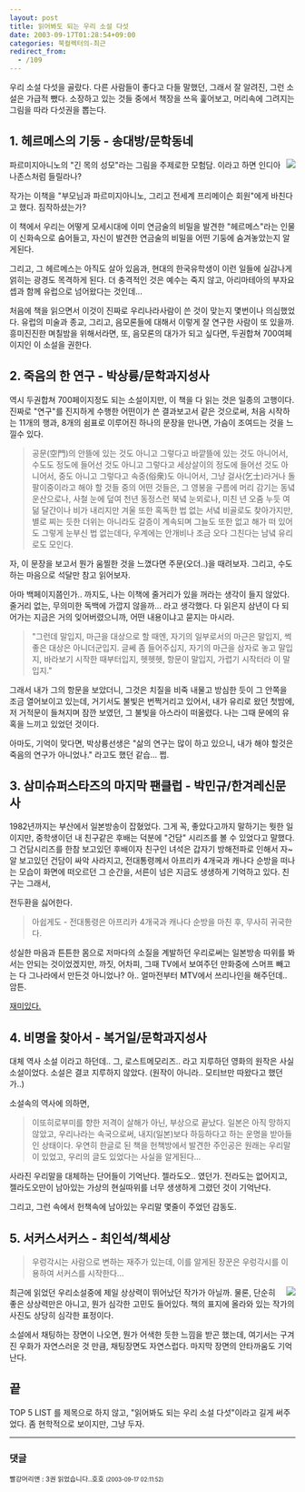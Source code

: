 ```yaml
---
layout: post
title: 읽어봐도 되는 우리 소설 다섯
date: 2003-09-17T01:28:54+09:00
categories: 북컬렉터의-최근
redirect_from:
  - /109
---
```


우리 소설 다섯을 골랐다. 다른 사람들이 좋다고 다들 말했던, 그래서 잘 알려진, 그런 소설은 가급적 뺐다. 소장하고 있는 것들 중에서 책장을 쓰윽 훑어보고, 머리속에 그려지는 그림을 따라 다섯권을 뽑는다.

<h2>1. 헤르메스의 기둥 - 송대방/문학동네</h2>

<img src="http://image.aladin.co.kr/product/7586/10/coveroff/scm771834093749.jpg" align="right" />

파르미지아니노의 "긴 목의 성모"라는 그림을 주제로한 모험담. 이라고 하면 인디아나존스처럼 들릴라나?

작가는 이책을 "부모님과 파르미지아니노, 그리고 전세계 프리메이슨 회원"에게 바친다고 했다. 짐작하셨는가?

이 책에서 우리는 어떻게 모세시대에 이미 연금술의 비밀을 발견한 "헤르메스"라는 인물이 신화속으로 숨어들고, 자신이 발견한 연금술의 비밀을 어떤 기둥에 숨겨놓았는지 알게된다.

그리고, 그 헤르메스는 아직도 살아 있음과, 현대의 한국유학생이 이런 일들에 실감나게 얽히는 광경도 목격하게 된다. 더 충격적인 것은 예수는 죽지 않고, 아리마테아의 부자요셉과 함께 유럽으로 넘어왔다는 것인데...

처음에 책을 읽으면서 이것이 진짜로 우리나라사람이 쓴 것이 맞는지 몇번이나 의심했었다. 유럽의 미술과 종교, 그리고, 음모론들에 대해서 이렇게 잘 연구한 사람이 또 있을까. 흥미진진한 며칠밤을 위해서라면, 또, 음모론의 대가가 되고 싶다면, 두권합쳐 700여페이지인 이 소설을 권한다.

<h2>2. 죽음의 한 연구 - 박상륭/문학과지성사</h2>

역시 두권합쳐 700페이지정도 되는 소설이지만, 이 책을 다 읽는 것은 일종의 고행이다. 진짜로 "연구"를 진지하게 수행한 어떤이가 쓴 결과보고서 같은 것으로써, 처음 시작하는 11개의 행과, 8개의 쉼표로 이루어진 하나의 문장을 만나면, 가슴이 조여드는 것을 느낄수 있다.

> 공문(空門)의 안뜰에 있는 것도 아니고 그렇다고 바깥뜰에 있는 것도 아니어서, 수도도 정도에 들어선 것도 아니고 그렇다고 세상살이의 정도에 들어선 것도 아니어서, 중도 아니고 그렇다고 속중(俗衆)도 아니어서, 그냥 걸사(乞士)라거나 돌팔이중이라고 해야 할 것들 중의 어떤 것들은, 그 영봉을 구름에 머리 감기는 동녘 운산으로나, 사철 눈에 덮여 천년 동정스런 북녘 눈뫼로나, 미친 년 오줌 누듯 여덞 달간이나 비가 내리지만 겨울 또한 혹독한 법 없는 서녘 비골로도 찾아가지만, 별로 찌는 듯한 더위는 아니라도 갈증이 계속되며 그늘도 또한 없고 해가 떠 있어도 그렇게 눈부신 법 없는데다, 우계에는 안개비나 조금 오다 그친다는 남녘 유리로도 모인다.

자, 이 문장을 보고서 뭔가 움찔한 것을 느꼈다면 주문(오더..)을 때려보자. 그리고, 수도하는 마음으로 석달만 참고 읽어보자.

아마 백페이지쯤인가.. 까지도, 나는 이책에 줄거리가 있을 꺼라는 생각이 들지 않았다. 줄거리 없는, 무의미한 독백에 가깝지 않을까... 라고 생각했다. 다 읽은지 삼년이 다 되어가는 지금은 거의 잊어버렸으니까, 어떤 내용이냐고 묻지는 마시라.

> "그런데 말입지, 마근을 대상으로 할 때엔, 자기의 일부로서의 마근은 말입지, 썩 좋은 대상은 아니더군입지. 글쎄 좀 들어주십지, 자기의 마근을 삼자로 놓고 말입지, 바라보기 시작한 때부터입지, 헷헷헷, 항문이 말입지, 가렵기 시작터라 이 말입지."

그래서 내가 그의 항문을 보았더니, 그것은 치질을 비죽 내물고 방심한 듯이 그 안쪽을 조금 열어보이고 있는데, 거기서도 불빛은 번쩍거리고 있어서, 내가 유리로 왔던 첫밤에, 저 거적문이 들쳐지며 잠깐 보였던, 그 불빛을 아스라이 떠올렸다. 나는 그때 문에의 유혹을 느끼고 있었던 것이다.

아마도, 기억이 맞다면, 박상륭선생은 "삶의 연구는 많이 하고 있으니, 내가 해야 할것은 죽음의 연구가 아니었나." 라고도 했던 같습... 쩝.

<h2>3. 삼미슈퍼스타즈의 마지막 팬클럽 - 박민규/한겨레신문사</h2>

1982년까지는 부산에서 일본방송이 잡혔었다. 그게 꼭, 좋았다고까지 말하기는 뭣한 일이지만, 중학생이던 내 친구같은 후배는 덕분에 "건담" 시리즈를 볼 수 있었다고 말했다. 그 건담시리즈를 한참 보고있던 후배이자 친구인 녀석은 갑자기 방해전파로 인해서 자~알 보고있던 건담이 싸악 사라지고, 전대통령께서 아프리카 4개국과 캐나다 순방을 떠나는 모습이 화면에 떠오르던 그 순간을, 서른이 넘은 지금도 생생하게 기억하고 있다. 친구는 그래서,

전두환을 싫어한다.

> 아쉽게도 - 전대통령은 아프리카 4개국과 캐나다 순방을 마친 후, 무사히 귀국한다.

성실한 마음과 튼튼한 몸으로 저마다의 소질을 계발하던 우리로써는 일본방송 따위를 봐서는 안되는 것이었겠지만, 까짓, 어차피, 그때 TV에서 보여주던 만화중에 스머프 빼고는 다 그나라에서 만든것 아니었나? 아.. 얼마전부터 MTV에서 쓰리나인을 해주던데.. 암튼.

<a href="http://jinto.pe.kr/99">재미있다.</a>

<h2>4. 비명을 찾아서 - 복거일/문학과지성사</h2>

대체 역사 소설 이라고 하던데.. 그, 로스트메모리즈.. 라고 지루하던 영화의 원작은 사실 소설이었다. 소설은 결코 지루하지 않았다. (원작이 아니라.. 모티브만 따왔다고 했던가..)

소설속의 역사에 의하면,

> 이또히로부미를 향한 저격이 살해가 아닌, 부상으로 끝났다. 일본은 아직 망하지 않았고, 우리나라는 속국으로써, 내지(일본)보다 하등하다고 하는 운명을 받아들인 상태이다. 우연히 한글로 된 책을 헌책방에서 발견한 주인공은 원래는 우리말이 있었고, 우리의 글도 있었다는 사실을 알게된다...

사라진 우리말을 대체하는 단어들이 기억난다. 젤라도오.. 였던가. 전라도는 없어지고, 젤라도오만이 남아있는 가상의 현실따위를 너무 생생하게 그렸던 것이 기억난다.

그리고, 그런 속에서 헌책속에 남아있는 우리말 몇줄이 주었던 감동도.

<h2>5. 서커스서커스 - 최인석/책세상</h2>

> 우렁각시는 사람으로 변하는 재주가 있는데, 이를 알게된 장꾼은 우렁각시를 이용하여 서커스를 시작한다...

<img src="http://image.aladin.co.kr/product/38/12/cover/8970133585_2.jpg" align="right" />

최근에 읽었던 우리소설중에 제일 상상력이 뛰어났던 작가가 아닐까. 물론, 단순히 좋은 상상력만은 아니고, 뭔가 심각한 고민도 들어있다. 책의 표지에 올라와 있는 작가의 사진도 상당히 심각한 표정이다.

소설에서 채팅하는 장면이 나오면, 뭔가 어색한 듯한 느낌을 받곤 했는데, 여기서는 구겨진 우화가 자연스러운 것 만큼, 채팅장면도 자연스럽다. 마지막 장면의 안타까움도 기억난다.

<h2>끝</h2>

TOP 5 LIST 를 제목으로 하지 않고, "읽어봐도 되는 우리 소설 다섯"이라고 길게 써주었다. 좀 현학적으로 보이지만, 그냥 두자.

* * *

### 댓글



<!--- cmt:228 --->
<!--- mail: --->
<!--- parent:0 --->

<small>빨강머리앤 : 3권 읽었습니다..호호 <small>(2003-09-17 02:11:52)</small></small>
